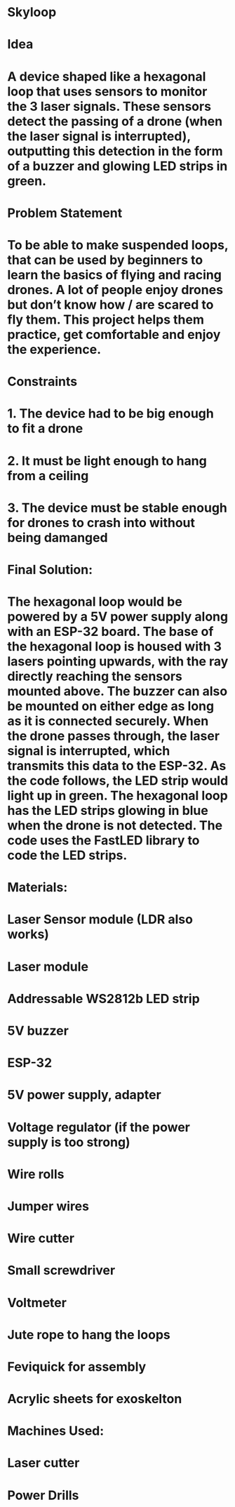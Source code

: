 # Skyloop

# Idea
# A device shaped like a hexagonal loop that uses sensors to monitor the 3 laser signals. These sensors detect the passing of a drone (when the laser signal is interrupted), outputting this detection in the form of a buzzer and glowing LED strips in green.

# Problem Statement
# To be able to make suspended loops, that can be used by beginners to learn the basics of flying and racing drones. A lot of people enjoy drones but don’t know how / are scared to fly them. This project helps them practice, get comfortable and enjoy the experience.

# Constraints
# 1. The device had to be big enough to fit a drone 
# 2. It must be light enough to hang from a ceiling
# 3. The device must be stable enough for drones to crash into without being damanged 

# Final Solution:
# The hexagonal loop would be powered by a 5V power supply along with an ESP-32 board. The base of the hexagonal loop is housed with 3 lasers pointing upwards, with the ray directly reaching the sensors mounted above. The buzzer can also be mounted on either edge as long as it is connected securely. When the drone passes through, the laser signal is interrupted, which transmits this data to the ESP-32. As the code follows, the LED strip would light up in green. The hexagonal loop has the LED strips glowing in blue when the drone is not detected. The code uses the FastLED library to code the LED strips.

# Materials:

# Laser Sensor module (LDR also works)
# Laser module
# Addressable WS2812b LED strip
# 5V buzzer
# ESP-32
# 5V power supply, adapter
# Voltage regulator (if the power supply is too strong)
# Wire rolls
# Jumper wires
# Wire cutter
# Small screwdriver
# Voltmeter
# Jute rope to hang the loops
# Feviquick for assembly
# Acrylic sheets for exoskelton 

# Machines Used:
# Laser cutter
# Power Drills 

